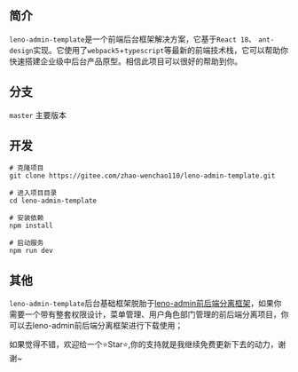 ## 简介

`leno-admin-template`是一个前端后台框架解决方案，它基于`React 18`、
`ant-design`实现。它使用了`webpack5`+`typescript`等最新的前端技术栈，它可以帮助你快速搭建企业级中后台产品原型。相信此项目可以很好的帮助到你。

## 分支

`master` 主要版本


## 开发

```git
# 克隆项目
git clone https://gitee.com/zhao-wenchao110/leno-admin-template.git

# 进入项目目录
cd leno-admin-template

# 安装依赖
npm install

# 启动服务
npm run dev
```

## 其他

`leno-admin-template`后台基础框架脱胎于<a href="https://gitee.com/zhao-wenchao110/leno_-admin" target="_blank">leno-admin前后端分离框架</a>，如果你需要一个带有整套权限设计，菜单管理、用户角色部门管理的前后端分离项目，你可以去leno-admin前后端分离框架进行下载使用；

如果觉得不错，欢迎给一个⭐Star⭐,你的支持就是我继续免费更新下去的动力，谢谢~
